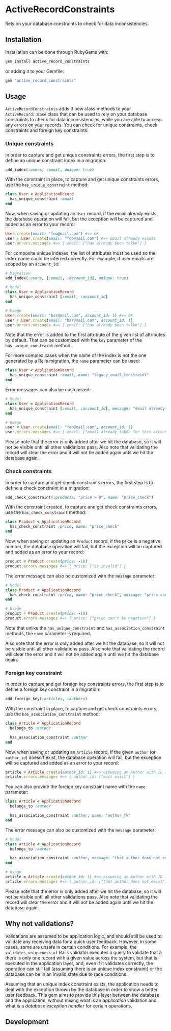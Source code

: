 # ActiveRecordConstraints
Rely on your database constraints to check for data inconsistencies.

## Installation
Installation can be done through RubyGems with:
```sh
gem install active_record_constraints
```
or adding it to your Gemfile:
```ruby
gem "active_record_constraints"
```

## Usage
`ActiveRecordConstraints` adds 3 new class methods to your `ActiveRecord::Base` class that can be used to rely on your database constraints to check for data inconsistencies, while you are able to access any errors on your records. You can check for unique constraints, check constraints and foreign key constraints:

### Unique constraints
In order to capture and get unique constraints errors, the first step is to define an unique constraint index in a migration:
```ruby
add_index(:users, :email, unique: true)
```
With the constraint in place, to capture and get unique constraints errors, use the `has_unique_constraint` method:

```ruby
class User < ApplicationRecord  
  has_unique_constraint :email
end
```
Now, when saving or updating an `User` record, if the email already exists, the database operation will fail, but the exception will be captured and added as an error to your record:

```ruby
User.create(email: "foo@mail.com") #=> OK
user = User.create(email: "foo@mail.com") #=> Email already exists
user.errors.messages #=> { email: ["has already been taken"] }
```

For composite unique indexes, the list of attributes must be used so the index name could be inferred correctly. For example, if user emails are scoped by an `account_id`:
```ruby
# Migration
add_index(:users, [:email, :account_id], unique: true)

# Model
class User < ApplicationRecord
  has_unique_constraint [:email, :account_id]
end

# Usage
User.create(email: "bar@mail.com", account_id: 1) #=> OK
user = User.create(email: "bar@mail.com", account_id: 1)
user.errors.messages #=> { email: ["has already been taken"] }
```
Note that the error is added to the first attribute of the given list of attributes by default. That can be customized with the `key` parameter of the `has_unique_constraint` method.

For more complex cases when the name of the index is not the one generated by a Rails migration, the `name` parameter can be used:
```ruby
class User < ApplicationRecord
  has_unique_constraint :email, name: "legacy_email_constraint"
end
```

Error messages can also be customized:
```ruby
# Model
class User < ApplicationRecord
  has_unique_constraint [:email, :account_id], message: "email already taken for this account"
end

# Usage
user = User.create(email: "foo@mail.com", account_id: 1)
user.errors.messages #=> { email: ["email already taken for this account"] }
```
Please note that the error is only added after we hit the database, so it will not be visible until all other validations pass. Also note that validating the record will clear the error and it will not be added again until we hit the database again.

### Check constraints
In order to capture and get check constraints errors, the first step is to define a check constraint in a migration:

```ruby
add_check_constraint(:products, "price > 0", name: "price_check")
```
With the constraint created, to capture and get check constraints errors, use the `has_check_constraint` method:

```ruby
class Product < ApplicationRecord
  has_check_constraint :price, name: "price_check"
end
```
Now, when saving or updating an `Product` record, if the price is a negative number, the database operation will fail, but the exception will be captured and added as an error to your record:

```ruby
product = Product.create(price: -10)
product.errors.messages #=> { price: ["is invalid"] }
```
The error message can also be customized with the `message` parameter:

```ruby
# Model
class Product < ApplicationRecord
  has_check_constraint :price, name: "price_check", message: "price can't be negative"
end

# Usage
product = Product.create(price: -10)
product.errors.messages #=> { price: ["price can't be negative"] }
```
Note that unlike the `has_unique_constraint` and `has_association_constraint` methods, the `name` parameter is required.

Also note that the error is only added after we hit the database, so it will not be visible until all other validations pass. Also note that validating the record will clear the error and it will not be added again until we hit the database again.

### Foreign key constraint
In order to capture and get foreign key constraints errors, the first step is to define a foreign key constraint in a migration:

```ruby
add_foreign_key(:articles, :authors)
```
With the constraint in place, to capture and get check constraints errors, use the `has_association_constraint` method:

```ruby
class Article < ApplicationRecord
  belongs_to :author

  has_association_constraint :author
end
```
Now, when saving or updating an `Article` record, if the given `author` (or `author_id`) doesn't exist, the database operation will fail, but the exception will be captured and added as an error to your record:

```ruby
article = Article.create(author_id: 1) #=> assuming an Author with ID 1 doesn't exist
article.errors.messages #=> { author_id: ["must exist"] }
```
You can also provide the foreign key constraint name with the `name` parameter:

```ruby
class Article < ApplicationRecord
  belongs_to :author

  has_association_constraint :author, name: "author_fk"
end
```

The error message can also be customized with the `message` parameter:

```ruby
# Model
class Article < ApplicationRecord
  belongs_to :author

  has_association_constraint :author, message: "that author does not exist"
end

# Usage
article = Article.create(author_id: 1) #=> assuming an Author with ID 1 doesn't exist
article.errors.messages #=> { author_id: ["that author does not exist"] }
```
Please note that the error is only added after we hit the database, so it will not be visible until all other validations pass. Also note that validating the record will clear the error and it will not be added again until we hit the database again.

## Why not validations?

Validations are assumed to be application logic, and should still be used to validate any receiving data for a quick user feedback. However, in some cases, some are unsafe in certain conditions. For example, the `validates_uniqueness_of` Rails validator executes a query to validate that a there is only one record with a given value across the system, but that is executed in the application layer, and, even if it validates correctly, the operation can still fail (assuming there is an unique index constraint) or the database can be in an invalid state due to race conditions.

Assuming that an unique index constraint exists, the application needs to deal with the exception thrown by the database in order to show a better user feedback. This gem aims to provide this layer between the database and the application, without mixing what is an _application_ validation and what is a _database exception handler_ for certain operations.

## Development
